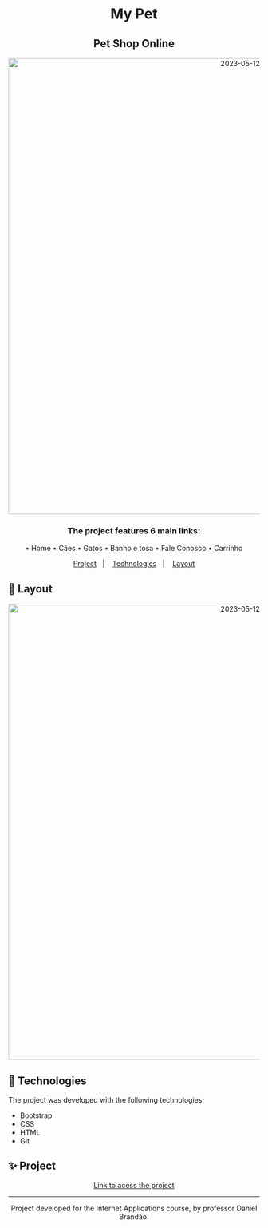 <h1 align="center">My Pet</h1>
<h2 align="center">Pet Shop Online</h2>

<p align="center">
  <img width="914" alt="2023-05-12" src="https://github.com/felipenobrg/mypet-trabalho-daniel-brandao/assets/122055576/4524efae-4ca1-488a-8cb5-830a2b3d0e5e">
</p>

<h3 align="center">The project features 6 main links:</h3>
<p align="center">• Home • Cães • Gatos • Banho e tosa • Fale Conosco • Carrinho</p>

<p align="center">
  <a href="#projeto">Project</a>&nbsp;&nbsp;&nbsp;|&nbsp;&nbsp;&nbsp;
  <a href="#tecnologias">Technologies</a>&nbsp;&nbsp;&nbsp;|&nbsp;&nbsp;&nbsp;
  <a href="#layout">Layout</a>
</p>

## 🔖 Layout

<p align="center">
  <img width="914" alt="2023-05-12" src="https://github.com/felipenobrg/mypet-trabalho-daniel-brandao/assets/122055576/b903aa5b-521a-457b-84bd-da74070350fb">
</p>

## 🚀 Technologies

The project was developed with the following technologies:

- Bootstrap
- CSS
- HTML
- Git

## ✨ Project

<p align="center">
  <a href="https://mypet-trabalho-daniel-brandao.vercel.app/">Link to acess the project</a>
</p>

---

<p align="center">
  Project developed for the Internet Applications course, by professor Daniel Brandão.
</p>
